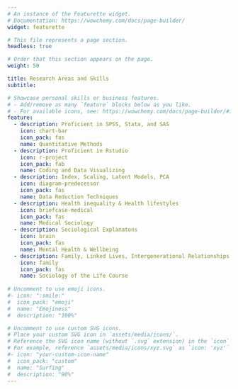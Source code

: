 ```yaml
---
# An instance of the Featurette widget.
# Documentation: https://wowchemy.com/docs/page-builder/
widget: featurette

# This file represents a page section.
headless: true

# Order that this section appears on the page.
weight: 50

title: Research Areas and Skills
subtitle:

# Showcase personal skills or business features.
# - Add/remove as many `feature` blocks below as you like.
# - For available icons, see: https://wowchemy.com/docs/page-builder/#icons
feature:
  - description: Proficient in SPSS, Stata, and SAS
    icon: chart-bar
    icon_pack: fas
    name: Quantitative Methods
  - description: Proficient in Rstudio
    icon: r-project
    icon_pack: fab
    name: Coding and Data Visualizing
  - description: Index, Scaling, Latent Models, PCA
    icon: diagram-predecessor
    icon_pack: fas
    name: Data Reduction Techniques
  - description: Health inequality & Health lifestyles
    icon: briefcase-medical
    icon_pack: fas
    name: Medical Sociology 
  - description: Sociological Explanatons
    icon: brain
    icon_pack: fas
    name: Mental Health & Wellbeing
  - description: Family, Linked Lives, Intergenerational Relationships
    icon: family
    icon_pack: fas
    name: Sociology of the Life Course
    
# Uncomment to use emoji icons.
#- icon: ":smile:"
#  icon_pack: "emoji"
#  name: "Emojiness"
#  description: "100%"

# Uncomment to use custom SVG icons.
# Place your custom SVG icon in `assets/media/icons/`.
# Reference the SVG icon name (without `.svg` extension) in the `icon` field.
# For example, reference `assets/media/icons/xyz.svg` as `icon: 'xyz'`
#- icon: "your-custom-icon-name"
#  icon_pack: "custom"
#  name: "Surfing"
#  description: "90%"
---
```

